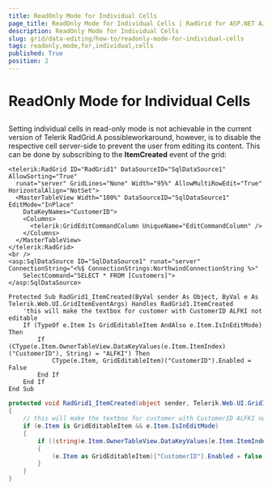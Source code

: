 ```yaml
---
title: ReadOnly Mode for Individual Cells
page_title: ReadOnly Mode for Individual Cells | RadGrid for ASP.NET AJAX Documentation
description: ReadOnly Mode for Individual Cells
slug: grid/data-editing/how-to/readonly-mode-for-individual-cells
tags: readonly,mode,for,individual,cells
published: True
position: 2
---
```


# ReadOnly Mode for Individual Cells



## 

Setting individual cells in read-only mode is not achievable in the current version of Telerik RadGrid.A possibleworkaround, however, is to disable the respective cell server-side to prevent the user from editing its content. This can be done by subscribing to the **ItemCreated** event of the grid:



````ASP.NET
<telerik:RadGrid ID="RadGrid1" DataSourceID="SqlDataSource1" AllowSorting="True"
  runat="server" GridLines="None" Width="95%" AllowMultiRowEdit="True" HorizontalAlign="NotSet">
  <MasterTableView Width="100%" DataSourceID="SqlDataSource1" EditMode="InPlace"
    DataKeyNames="CustomerID">
    <Columns>
      <telerik:GridEditCommandColumn UniqueName="EditCommandColumn" />
    </Columns>
  </MasterTableView>
</telerik:RadGrid>
<br />
<asp:SqlDataSource ID="SqlDataSource1" runat="server" ConnectionString="<%$ ConnectionStrings:NorthwindConnectionString %>"
    SelectCommand="SELECT * FROM [Customers]">
</asp:SqlDataSource>
````
````VB
Protected Sub RadGrid1_ItemCreated(ByVal sender As Object, ByVal e As Telerik.Web.UI.GridItemEventArgs) Handles RadGrid1.ItemCreated
    'this will make the textbox for customer with CustomerID ALFKI not editable
    If (TypeOf e.Item Is GridEditableItem AndAlso e.Item.IsInEditMode) Then
        If (CType(e.Item.OwnerTableView.DataKeyValues(e.Item.ItemIndex)("CustomerID"), String) = "ALFKI") Then
            CType(e.Item, GridEditableItem)("CustomerID").Enabled = False
        End If
    End If
End Sub
````
````C#
protected void RadGrid1_ItemCreated(object sender, Telerik.Web.UI.GridItemEventArgs e)
{
    // this will make the textbox for customer with CustomerID ALFKI not editable
    if (e.Item is GridEditableItem && e.Item.IsInEditMode)
    {
        if ((string)e.Item.OwnerTableView.DataKeyValues[e.Item.ItemIndex]["CustomerID"] == "ALFKI")
        {
            (e.Item as GridEditableItem)["CustomerID"].Enabled = false;
        }
    }
}
````



